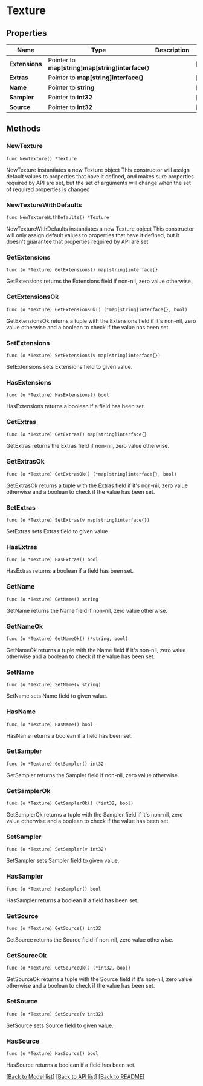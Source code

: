 # Texture

## Properties

Name | Type | Description | Notes
------------ | ------------- | ------------- | -------------
**Extensions** | Pointer to **map[string]map[string]interface{}** |  | [optional] 
**Extras** | Pointer to **map[string]interface{}** |  | [optional] 
**Name** | Pointer to **string** |  | [optional] 
**Sampler** | Pointer to **int32** |  | [optional] 
**Source** | Pointer to **int32** |  | [optional] 

## Methods

### NewTexture

`func NewTexture() *Texture`

NewTexture instantiates a new Texture object
This constructor will assign default values to properties that have it defined,
and makes sure properties required by API are set, but the set of arguments
will change when the set of required properties is changed

### NewTextureWithDefaults

`func NewTextureWithDefaults() *Texture`

NewTextureWithDefaults instantiates a new Texture object
This constructor will only assign default values to properties that have it defined,
but it doesn't guarantee that properties required by API are set

### GetExtensions

`func (o *Texture) GetExtensions() map[string]interface{}`

GetExtensions returns the Extensions field if non-nil, zero value otherwise.

### GetExtensionsOk

`func (o *Texture) GetExtensionsOk() (*map[string]interface{}, bool)`

GetExtensionsOk returns a tuple with the Extensions field if it's non-nil, zero value otherwise
and a boolean to check if the value has been set.

### SetExtensions

`func (o *Texture) SetExtensions(v map[string]interface{})`

SetExtensions sets Extensions field to given value.

### HasExtensions

`func (o *Texture) HasExtensions() bool`

HasExtensions returns a boolean if a field has been set.

### GetExtras

`func (o *Texture) GetExtras() map[string]interface{}`

GetExtras returns the Extras field if non-nil, zero value otherwise.

### GetExtrasOk

`func (o *Texture) GetExtrasOk() (*map[string]interface{}, bool)`

GetExtrasOk returns a tuple with the Extras field if it's non-nil, zero value otherwise
and a boolean to check if the value has been set.

### SetExtras

`func (o *Texture) SetExtras(v map[string]interface{})`

SetExtras sets Extras field to given value.

### HasExtras

`func (o *Texture) HasExtras() bool`

HasExtras returns a boolean if a field has been set.

### GetName

`func (o *Texture) GetName() string`

GetName returns the Name field if non-nil, zero value otherwise.

### GetNameOk

`func (o *Texture) GetNameOk() (*string, bool)`

GetNameOk returns a tuple with the Name field if it's non-nil, zero value otherwise
and a boolean to check if the value has been set.

### SetName

`func (o *Texture) SetName(v string)`

SetName sets Name field to given value.

### HasName

`func (o *Texture) HasName() bool`

HasName returns a boolean if a field has been set.

### GetSampler

`func (o *Texture) GetSampler() int32`

GetSampler returns the Sampler field if non-nil, zero value otherwise.

### GetSamplerOk

`func (o *Texture) GetSamplerOk() (*int32, bool)`

GetSamplerOk returns a tuple with the Sampler field if it's non-nil, zero value otherwise
and a boolean to check if the value has been set.

### SetSampler

`func (o *Texture) SetSampler(v int32)`

SetSampler sets Sampler field to given value.

### HasSampler

`func (o *Texture) HasSampler() bool`

HasSampler returns a boolean if a field has been set.

### GetSource

`func (o *Texture) GetSource() int32`

GetSource returns the Source field if non-nil, zero value otherwise.

### GetSourceOk

`func (o *Texture) GetSourceOk() (*int32, bool)`

GetSourceOk returns a tuple with the Source field if it's non-nil, zero value otherwise
and a boolean to check if the value has been set.

### SetSource

`func (o *Texture) SetSource(v int32)`

SetSource sets Source field to given value.

### HasSource

`func (o *Texture) HasSource() bool`

HasSource returns a boolean if a field has been set.


[[Back to Model list]](../README.md#documentation-for-models) [[Back to API list]](../README.md#documentation-for-api-endpoints) [[Back to README]](../README.md)


